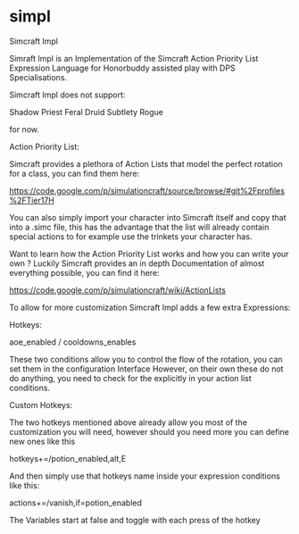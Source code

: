 # simpl
Simcraft Impl

Simraft Impl is an Implementation of the Simcraft Action Priority List Expression Language for Honorbuddy assisted 
play with DPS Specialisations.

Simcraft Impl does not support:

Shadow Priest
Feral Druid
Subtlety Rogue

for now.

Action Priority List:

Simcraft provides a plethora of Action Lists that model the perfect rotation for a class, you can find them here:

https://code.google.com/p/simulationcraft/source/browse/#git%2Fprofiles%2FTier17H

You can also simply import your character into Simcraft itself and copy that into a .simc file, this has the advantage 
that the list will already contain special actions to for example use the trinkets your character has.

Want to learn how the Action Priority List works and how you can write your own ? 
Luckily Simcraft provides an in depth Documentation of almost everything possible, you can find it here:

https://code.google.com/p/simulationcraft/wiki/ActionLists

To allow for more customization Simcraft Impl adds a few extra Expressions:

Hotkeys: 

aoe_enabled / cooldowns_enables

These two conditions allow you to control the flow of the rotation, you can set them in the configuration Interface
However, on their own these do not do anything, you need to check for the explicitly in your action list conditions.

Custom Hotkeys:

The two hotkeys mentioned above already allow you most of the customization you will need, however should you need more
you can define new ones like this

hotkeys+=/potion_enabled,alt,E

And then simply use that hotkeys name inside your expression conditions like this:

actions+=/vanish,if=potion_enabled

The Variables start at false and toggle with each press of the hotkey
